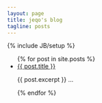```yaml
---
layout: page
title: jeqo's blog
tagline: posts
---
```

{% include JB/setup %}

<ul>
  {% for post in site.posts %}
    <li>
    <a href="{{ BASE_PATH }}{{ post.url }}">{{ post.title }}</a>
      <p>{{ post.excerpt }} ...</p>
    </li>
  {% endfor %}
</ul>
